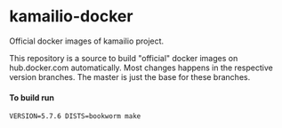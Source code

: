 # kamailio-docker

Official docker images of kamailio project.

This repository is a source to build "official" docker images on hub.docker.com automatically. Most changes happens in the respective version branches. The master is just the base for these branches.

#### To build run
`VERSION=5.7.6 DISTS=bookworm make`
